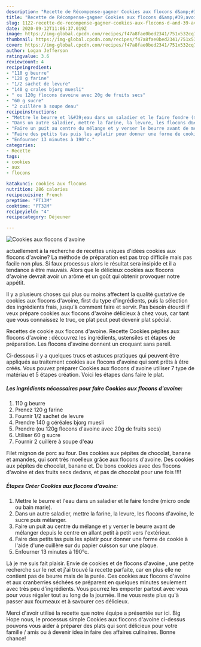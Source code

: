 ```yaml
---
description: "Recette de Récompense-gagner Cookies aux flocons d&amp;#39;avoine"
title: "Recette de Récompense-gagner Cookies aux flocons d&amp;#39;avoine"
slug: 1122-recette-de-recompense-gagner-cookies-aux-flocons-d-and-39-avoine
date: 2020-09-12T11:06:37.019Z
image: https://img-global.cpcdn.com/recipes/f47a8fae0bed2341/751x532cq70/cookies-aux-flocons-davoine-photo-principale-de-la-recette.jpg
thumbnail: https://img-global.cpcdn.com/recipes/f47a8fae0bed2341/751x532cq70/cookies-aux-flocons-davoine-photo-principale-de-la-recette.jpg
cover: https://img-global.cpcdn.com/recipes/f47a8fae0bed2341/751x532cq70/cookies-aux-flocons-davoine-photo-principale-de-la-recette.jpg
author: Logan Jefferson
ratingvalue: 3.6
reviewcount: 4
recipeingredient:
- "110 g beurre"
- "120 g farine"
- "1/2 sachet de levure"
- "140 g crales bjorg muesli"
- " ou 120g flocons davoine avec 20g de fruits secs"
- "60 g sucre"
- "2 cuillère à soupe deau"
recipeinstructions:
- "Mettre le beurre et l&#39;eau dans un saladier et le faire fondre (micro onde ou bain marie)."
- "Dans un autre saladier, mettre la farine, la levure, les flocons d&#39;avoine, le sucre puis mélanger."
- "Faire un puit au centre du mélange et y verser le beurre avant de mélanger depuis le centre en allant petit à petit vers l&#39;extérieur."
- "Faire des petits tas puis les aplatir pour donner une forme de cookie à l&#39;aide d&#39;une cuillère sur du papier cuisson sur une plaque."
- "Enfourner 13 minutes à 190°c."
categories:
- Recette
tags:
- cookies
- aux
- flocons

katakunci: cookies aux flocons 
nutrition: 286 calories
recipecuisine: French
preptime: "PT13M"
cooktime: "PT32M"
recipeyield: "4"
recipecategory: Déjeuner

---
```



![Cookies aux flocons d&#39;avoine](https://img-global.cpcdn.com/recipes/f47a8fae0bed2341/751x532cq70/cookies-aux-flocons-davoine-photo-principale-de-la-recette.jpg)

actuellement à la recherche de recettes uniques d'idées cookies aux flocons d&#39;avoine? La méthode de préparation est pas trop difficile mais pas facile non plus. Si faux processus alors le résultat sera insipide et il a tendance à être mauvais. Alors que le délicieux cookies aux flocons d&#39;avoine devrait avoir un arôme et un goût qui obtenir provoquer notre appétit.

Il y a plusieurs choses qui plus ou moins affectent la qualité gustative de cookies aux flocons d&#39;avoine, first du type d'ingrédients, puis la sélection des ingrédients frais, jusqu'à comment faire et servir. Pas besoin étourdi if veux prépare cookies aux flocons d&#39;avoine délicieux à chez vous, car tant que vous connaissez le truc, ce plat peut peut devenir plat spécial.

Recettes de cookie aux flocons d&#39;avoine. Recette Cookies pépites aux flocons d&#39;avoine : découvrez les ingrédients, ustensiles et étapes de préparation. Les flocons d&#39;avoine donnent un croquant sans pareil.


Ci-dessous il y a quelques trucs et astuces pratiques qui peuvent être appliqués au traitement cookies aux flocons d&#39;avoine qui sont prêts à être créés. Vous pouvez préparer Cookies aux flocons d&#39;avoine utiliser 7 type de matériau et 5 étapes création. Voici les étapes dans faire le plat.

<!--inarticleads1-->

##### Les ingrédients nécessaires pour faire Cookies aux flocons d&#39;avoine:

1.  110 g beurre
1. Prenez 120 g farine
1. Fournir 1/2 sachet de levure
1. Prendre 140 g céréales bjorg muesli
1. Prendre  (ou 120g flocons d&#39;avoine avec 20g de fruits secs)
1. Utiliser 60 g sucre
1. Fournir 2 cuillère à soupe d&#39;eau


Filet mignon de porc au four. Des cookies aux pépites de chocolat, banane et amandes, qui sont très moelleux grâce aux flocons d&#39;avoine. Des cookies aux pépites de chocolat, banane et. De bons cookies avec des flocons d&#39;avoine et des fruits secs dedans, et pas de chocolat pour une fois !!!! 

<!--inarticleads2-->

##### Étapes Créer Cookies aux flocons d&#39;avoine:

1. Mettre le beurre et l&#39;eau dans un saladier et le faire fondre (micro onde ou bain marie).
1. Dans un autre saladier, mettre la farine, la levure, les flocons d&#39;avoine, le sucre puis mélanger.
1. Faire un puit au centre du mélange et y verser le beurre avant de mélanger depuis le centre en allant petit à petit vers l&#39;extérieur.
1. Faire des petits tas puis les aplatir pour donner une forme de cookie à l&#39;aide d&#39;une cuillère sur du papier cuisson sur une plaque.
1. Enfourner 13 minutes à 190°c.


Là je me suis fait plaisir. Envie de cookies et de flocons d&#39;avoine , une petite recherche sur le net et j&#39;ai trouvé la recette parfaite, car en plus elle ne contient pas de beurre mais de la purée. Ces cookies aux flocons d&#39;avoine et aux cranberries séchées se préparent en quelques minutes seulement avec très peu d&#39;ingrédients. Vous pourrez les emporter partout avec vous pour vous régaler tout au long de la journée. Il ne vous reste plus qu&#39;à passer aux fourneaux et à savourer ces délicieux. 


Merci d'avoir utilisé la recette que notre équipe a présentée sur ici. Big Hope nous, le processus simple Cookies aux flocons d&#39;avoine ci-dessus pouvons vous aider à préparer des plats qui sont délicieux pour votre famille / amis ou à devenir idea in faire des affaires culinaires. Bonne chance!
